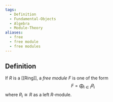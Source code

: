 ```yaml
---
tags:
  - Definition
  - Fundamental-Objects
  - Algebra
  - Module-Theory
aliases:
  - free
  - free module
  - free modules
---
```

## Definition

If $R$ is a [[Ring]], a *free module* $F$ is one of the form 
$$
F = \bigoplus _{i \in  I} R_{i}
$$
where $R_{i} \cong R$ as a left $R$-module.